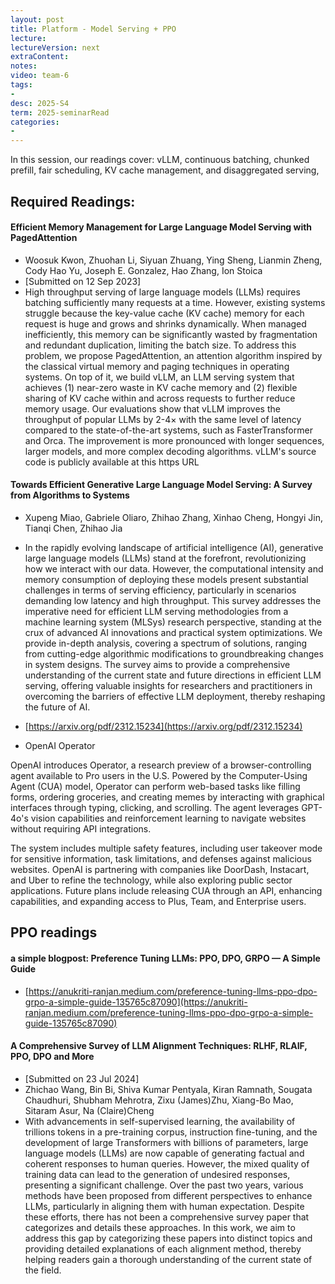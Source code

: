```yaml
---
layout: post
title: Platform - Model Serving + PPO  
lecture: 
lectureVersion: next
extraContent: 
notes: 
video: team-6
tags:
- 
desc: 2025-S4
term: 2025-seminarRead
categories:
- 
---
```



In this session, our readings cover: 
 vLLM, continuous batching, chunked prefill, fair scheduling, KV cache management, and disaggregated serving,


## Required Readings: 

#### Efficient Memory Management for Large Language Model Serving with PagedAttention
+ Woosuk Kwon, Zhuohan Li, Siyuan Zhuang, Ying Sheng, Lianmin Zheng, Cody Hao Yu, Joseph E. Gonzalez, Hao Zhang, Ion Stoica
+ [Submitted on 12 Sep 2023]
+ High throughput serving of large language models (LLMs) requires batching sufficiently many requests at a time. However, existing systems struggle because the key-value cache (KV cache) memory for each request is huge and grows and shrinks dynamically. When managed inefficiently, this memory can be significantly wasted by fragmentation and redundant duplication, limiting the batch size. To address this problem, we propose PagedAttention, an attention algorithm inspired by the classical virtual memory and paging techniques in operating systems. On top of it, we build vLLM, an LLM serving system that achieves (1) near-zero waste in KV cache memory and (2) flexible sharing of KV cache within and across requests to further reduce memory usage. Our evaluations show that vLLM improves the throughput of popular LLMs by 2-4× with the same level of latency compared to the state-of-the-art systems, such as FasterTransformer and Orca. The improvement is more pronounced with longer sequences, larger models, and more complex decoding algorithms. vLLM's source code is publicly available at this https URL


#### Towards Efficient Generative Large Language Model Serving: A Survey from Algorithms to Systems
+ Xupeng Miao, Gabriele Oliaro, Zhihao Zhang, Xinhao Cheng, Hongyi Jin, Tianqi Chen, Zhihao Jia
+ In the rapidly evolving landscape of artificial intelligence (AI), generative large language models (LLMs) stand at the forefront, revolutionizing how we interact with our data. However, the computational intensity and memory consumption of deploying these models present substantial challenges in terms of serving efficiency, particularly in scenarios demanding low latency and high throughput. This survey addresses the imperative need for efficient LLM serving methodologies from a machine learning system (MLSys) research perspective, standing at the crux of advanced AI innovations and practical system optimizations. We provide in-depth analysis, covering a spectrum of solutions, ranging from cutting-edge algorithmic modifications to groundbreaking changes in system designs. The survey aims to provide a comprehensive understanding of the current state and future directions in efficient LLM serving, offering valuable insights for researchers and practitioners in overcoming the barriers of effective LLM deployment, thereby reshaping the future of AI.
+ [https://arxiv.org/pdf/2312.15234](https://arxiv.org/pdf/2312.15234)


+ OpenAI Operator

OpenAI introduces Operator, a research preview of a browser-controlling agent available to Pro users in the U.S. Powered by the Computer-Using Agent (CUA) model, Operator can perform web-based tasks like filling forms, ordering groceries, and creating memes by interacting with graphical interfaces through typing, clicking, and scrolling. The agent leverages GPT-4o's vision capabilities and reinforcement learning to navigate websites without requiring API integrations.

The system includes multiple safety features, including user takeover mode for sensitive information, task limitations, and defenses against malicious websites. OpenAI is partnering with companies like DoorDash, Instacart, and Uber to refine the technology, while also exploring public sector applications. Future plans include releasing CUA through an API, enhancing capabilities, and expanding access to Plus, Team, and Enterprise users.

  

## PPO readings 

#### a simple blogpost: Preference Tuning LLMs: PPO, DPO, GRPO — A Simple Guide
- [https://anukriti-ranjan.medium.com/preference-tuning-llms-ppo-dpo-grpo-a-simple-guide-135765c87090](https://anukriti-ranjan.medium.com/preference-tuning-llms-ppo-dpo-grpo-a-simple-guide-135765c87090)


#### A Comprehensive Survey of LLM Alignment Techniques: RLHF, RLAIF, PPO, DPO and More
+ [Submitted on 23 Jul 2024]
+ Zhichao Wang, Bin Bi, Shiva Kumar Pentyala, Kiran Ramnath, Sougata Chaudhuri, Shubham 
 Mehrotra, Zixu (James)Zhu, Xiang-Bo Mao, Sitaram Asur, Na (Claire)Cheng
+ With advancements in self-supervised learning, the availability of trillions tokens in a pre-training corpus, instruction fine-tuning, and the development of large Transformers with billions of parameters, large language models (LLMs) are now capable of generating factual and coherent responses to human queries. However, the mixed quality of training data can lead to the generation of undesired responses, presenting a significant challenge. Over the past two years, various methods have been proposed from different perspectives to enhance LLMs, particularly in aligning them with human expectation. Despite these efforts, there has not been a comprehensive survey paper that categorizes and details these approaches. In this work, we aim to address this gap by categorizing these papers into distinct topics and providing detailed explanations of each alignment method, thereby helping readers gain a thorough understanding of the current state of the field.



